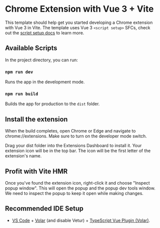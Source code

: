 # Chrome Extension with Vue 3 + Vite

This template should help get you started developing a Chrome extension with Vue 3 in Vite. The template uses Vue 3 `<script setup>` SFCs, check out the [script setup docs](https://v3.vuejs.org/api/sfc-script-setup.html#sfc-script-setup) to learn more.


## Available Scripts

In the project directory, you can run:

### `npm run dev`

Runs the app in the development mode.<br>

### `npm run build`

Builds the app for production to the `dist` folder.<br>

## Install the extension

When the build completes, open Chrome or Edge and navigate to chrome://extensions. Make sure to turn on the developer mode switch.<br>

Drag your dist folder into the Extensions Dashboard to install it. Your extension icon will be in the top bar. The icon will be the first letter of the extension's name.<br>

## Profit with Vite HMR

Once you've found the extension icon, right-click it and choose "Inspect popup window". This will open the popup and the popup dev tools window. We need to inspect the popup to keep it open while making changes.

## Recommended IDE Setup

- [VS Code](https://code.visualstudio.com/) + [Volar](https://marketplace.visualstudio.com/items?itemName=Vue.volar) (and disable Vetur) + [TypeScript Vue Plugin (Volar)](https://marketplace.visualstudio.com/items?itemName=Vue.vscode-typescript-vue-plugin).
